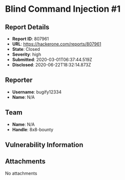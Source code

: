# Blind Command Injection #1

## Report Details
- **Report ID**: 807961
- **URL**: https://hackerone.com/reports/807961
- **State**: Closed
- **Severity**: high
- **Submitted**: 2020-03-01T06:37:44.519Z
- **Disclosed**: 2020-06-22T18:32:14.873Z

## Reporter
- **Username**: bugify12334
- **Name**: N/A

## Team
- **Name**: N/A
- **Handle**: 8x8-bounty

## Vulnerability Information


## Attachments
No attachments
